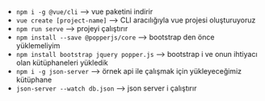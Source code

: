 * `npm i -g @vue/cli` --> vue paketini indirir
* `vue create [project-name]` --> CLI aracılığıyla vue projesi oluşturuyoruz
* `npm run serve` --> projeyi çalıştırır
* `npm install --save @popperjs/core` --> bootstrap den önce yüklemeliyim
* `npm install bootstrap jquery popper.js` --> bootstrap i ve onun ihtiyacı olan kütüphaneleri yükledik
* `npm i -g json-server` --> örnek api ile çalışmak için yükleyeceğimiz kütüphane
* `json-server --watch db.json` --> json server i çalıştırır
